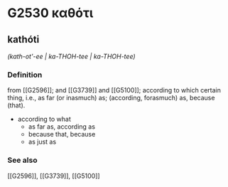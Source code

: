 # G2530 καθότι

## kathóti

_(kath-ot'-ee | ka-THOH-tee | ka-THOH-tee)_

### Definition

from [[G2596]]; and [[G3739]] and [[G5100]]; according to which certain thing, i.e., as far (or inasmuch) as; (according, forasmuch) as, because (that).

- according to what
  - as far as, according as
  - because that, because
  - as just as

### See also

[[G2596]], [[G3739]], [[G5100]]

